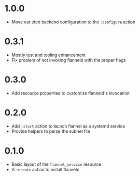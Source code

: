 # 1.0.0

* Move out etcd backend configuration to the `:configure` action

# 0.3.1

* Mostly test and tooling enhancement
* Fix problem of not invoking flanneld with the proper flags

# 0.3.0

* Add resource properties to customize flanneld's invocation

# 0.2.0

* Add `:start` action to launch flannel as a systemd service
* Provide helpers to parse the subnet file

# 0.1.0

* Basic layout of the `flannel_service` resource
* A `:create` action to install flanneld
